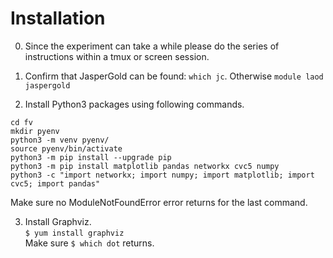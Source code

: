 # Installation 

0. Since the experiment can take a while please do the series of instructions within a tmux or screen session.

1. Confirm that JasperGold can be found: `which jc`. Otherwise `module laod jaspergold`

2. Install Python3 packages using following commands. 

```
cd fv
mkdir pyenv
python3 -m venv pyenv/
source pyenv/bin/activate
python3 -m pip install --upgrade pip 
python3 -m pip install matplotlib pandas networkx cvc5 numpy
python3 -c "import networkx; import numpy; import matplotlib; import cvc5; import pandas" 
```
Make sure no ModuleNotFoundError error returns for the last command.
    
3. Install Graphviz.  
    `$ yum install graphviz`   
     Make sure `$ which dot` returns. 
    
      
